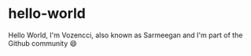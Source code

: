 # hello-world
Hello World, I'm Vozencci, also known as Sarmeegan and I'm part of the Github community 😄
